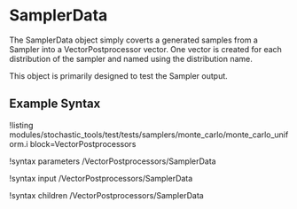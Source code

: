 # SamplerData

The SamplerData object simply coverts a generated samples from a Sampler into a VectorPostprocessor
vector. One vector is created for each distribution of the sampler and named using the
distribution name.

This object is primarily designed to test the Sampler output.

## Example Syntax

!listing modules/stochastic_tools/test/tests/samplers/monte_carlo/monte_carlo_uniform.i block=VectorPostprocessors

!syntax parameters /VectorPostprocessors/SamplerData

!syntax input /VectorPostprocessors/SamplerData

!syntax children /VectorPostprocessors/SamplerData
